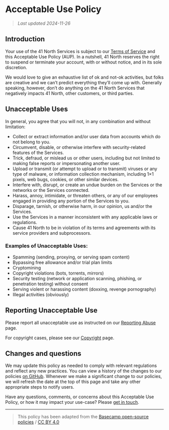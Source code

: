 # Acceptable Use Policy

> *Last updated 2024-11-26*

## Introduction
Your use of the 41 North Services is subject to our [Terms of Service](terms.md) and this Acceptable Use Policy (AUP). In a nutshell, 41 North reserves the right to suspend or terminate your account, with or without notice, and in its sole discretion.

We would love to give an exhaustive list of ok and not-ok activities, but folks are creative and we can’t predict everything they’ll come up with. Generally speaking, however, don’t do anything on the 41 North Services that negatively impacts 41 North, other customers, or third parties.

## Unacceptable Uses
In general, you agree that you will not, in any combination and without limitation:  

- Collect or extract information and/or user data from accounts which do not belong to you.
- Circumvent, disable, or otherwise interfere with security-related features of the Services.
- Trick, defraud, or mislead us or other users, including but not limited to making false reports or impersonating another user.
- Upload or transmit (or attempt to upload or to transmit) viruses or any type of malware, or information collection mechanism, including 1×1 pixels, web bugs, cookies, or other similar devices.
- Interfere with, disrupt, or create an undue burden on the Services or the networks or the Services connected.
- Harass, annoy, intimidate, or threaten others, or any of our employees engaged in providing any portion of the Services to you.
- Disparage, tarnish, or otherwise harm, in our opinion, us and/or the Services.
- Use the Services in a manner inconsistent with any applicable laws or regulations.
- Cause 41 North to be in violation of its terms and agreements with its service providers and subprocessors.

### Examples of Unacceptable Uses:
- Spamming (sending, proxying, or serving spam content)
- Bypassing free allowance and/or trial plan limits 
- Cryptomining 
- Copyright violations (bots, torrents, mirrors) 
- Security testing (network or application scanning, phishing, or penetration testing) without consent 
- Serving violent or harassing content (doxxing, revenge pornography) 
- Illegal activities (obviously) 

## Reporting Unacceptable Use
Please report all unacceptable use as instructed on our [Reporting Abuse](abuse.md) page.

For copyright cases, please see our [Copyright](copyright.md) page.

## Changes and questions
We may update this policy as needed to comply with relevant regulations and reflect any new practices. You can view a history of the changes to our policies [on GitHub](https://github.com/goodenoughllc/policies/commits/main/privacy.md). Whenever we make a significant change to our policies, we will refresh the date at the top of this page and take any other appropriate steps to notify users.

Have any questions, comments, or concerns about this Acceptable Use Policy, or how it may impact your use-case? Please [get in touch](../contact/index.md).

---
> This policy has been adapted from the [Basecamp open-source policies](https://github.com/basecamp/policies) / [CC BY 4.0](https://creativecommons.org/licenses/by/4.0/)